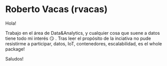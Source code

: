 # Roberto Vacas (rvacas)

Hola!

Trabajo en el área de Data&Analytics, y cualquier cosa que suene a datos tiene todo mi interés :smirk: . Tras leer el propósito de la inciativa no pude resistirme a participar, datos, IoT, contenedores, escalabilidad, es el whole package!

Saludos!